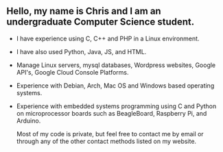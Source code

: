 ## Hello, my name is Chris and I am an undergraduate Computer Science student.
  
- I have experience using C, C++ and PHP in a Linux environment. 
- I have also used Python, Java, JS, and HTML. 
- Manage Linux servers, mysql databases, Wordpress websites, Google API's, Google Cloud Console Platforms.
- Experience with Debian, Arch, Mac OS and Windows based operating systems.
- Experience with embedded systems programming using C and Python on microprocessor boards such as BeagleBoard, Raspberry Pi, and Arduino.
  
  Most of my code is private, but feel free to contact me by email or through any of the other contact methods listed on my website.
